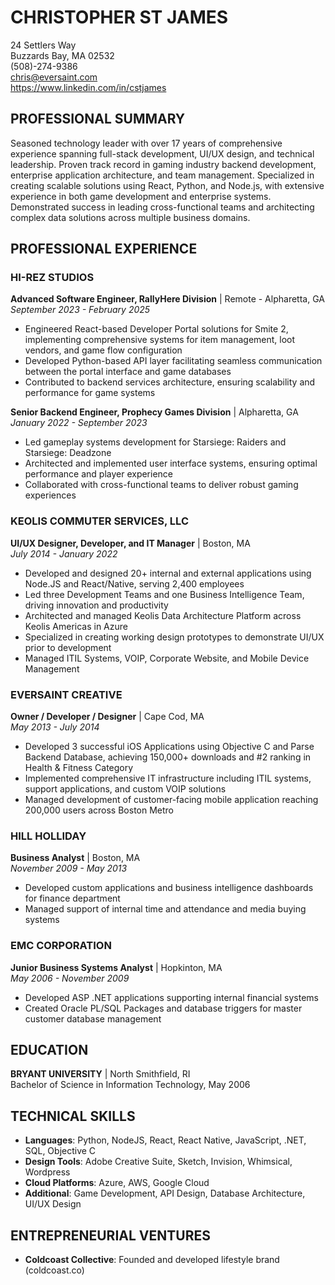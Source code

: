 # CHRISTOPHER ST JAMES

24 Settlers Way  
Buzzards Bay, MA 02532  
(508)-274-9386  
chris@eversaint.com  
https://www.linkedin.com/in/cstjames

## PROFESSIONAL SUMMARY

Seasoned technology leader with over 17 years of comprehensive experience spanning full-stack development, UI/UX design, and technical leadership. Proven track record in gaming industry backend development, enterprise application architecture, and team management. Specialized in creating scalable solutions using React, Python, and Node.js, with extensive experience in both game development and enterprise systems. Demonstrated success in leading cross-functional teams and architecting complex data solutions across multiple business domains.

## PROFESSIONAL EXPERIENCE

### HI-REZ STUDIOS

**Advanced Software Engineer, RallyHere Division** | Remote - Alpharetta, GA  
_September 2023 - February 2025_

- Engineered React-based Developer Portal solutions for Smite 2, implementing comprehensive systems for item management, loot vendors, and game flow configuration
- Developed Python-based API layer facilitating seamless communication between the portal interface and game databases
- Contributed to backend services architecture, ensuring scalability and performance for game systems

**Senior Backend Engineer, Prophecy Games Division** | Alpharetta, GA  
_January 2022 - September 2023_

- Led gameplay systems development for Starsiege: Raiders and Starsiege: Deadzone
- Architected and implemented user interface systems, ensuring optimal performance and player experience
- Collaborated with cross-functional teams to deliver robust gaming experiences

### KEOLIS COMMUTER SERVICES, LLC

**UI/UX Designer, Developer, and IT Manager** | Boston, MA  
_July 2014 - January 2022_

- Developed and designed 20+ internal and external applications using Node.JS and React/Native, serving 2,400 employees
- Led three Development Teams and one Business Intelligence Team, driving innovation and productivity
- Architected and managed Keolis Data Architecture Platform across Keolis Americas in Azure
- Specialized in creating working design prototypes to demonstrate UI/UX prior to development
- Managed ITIL Systems, VOIP, Corporate Website, and Mobile Device Management

### EVERSAINT CREATIVE

**Owner / Developer / Designer** | Cape Cod, MA  
_May 2013 - July 2014_

- Developed 3 successful iOS Applications using Objective C and Parse Backend Database, achieving 150,000+ downloads and #2 ranking in Health & Fitness Category
- Implemented comprehensive IT infrastructure including ITIL systems, support applications, and custom VOIP solutions
- Managed development of customer-facing mobile application reaching 200,000 users across Boston Metro

### HILL HOLLIDAY

**Business Analyst** | Boston, MA  
_November 2009 - May 2013_

- Developed custom applications and business intelligence dashboards for finance department
- Managed support of internal time and attendance and media buying systems

### EMC CORPORATION

**Junior Business Systems Analyst** | Hopkinton, MA  
_May 2006 - November 2009_

- Developed ASP .NET applications supporting internal financial systems
- Created Oracle PL/SQL Packages and database triggers for master customer database management

## EDUCATION

**BRYANT UNIVERSITY** | North Smithfield, RI  
Bachelor of Science in Information Technology, May 2006

## TECHNICAL SKILLS

- **Languages**: Python, NodeJS, React, React Native, JavaScript, .NET, SQL, Objective C
- **Design Tools**: Adobe Creative Suite, Sketch, Invision, Whimsical, Wordpress
- **Cloud Platforms**: Azure, AWS, Google Cloud
- **Additional**: Game Development, API Design, Database Architecture, UI/UX Design

## ENTREPRENEURIAL VENTURES

- **Coldcoast Collective**: Founded and developed lifestyle brand (coldcoast.co)
